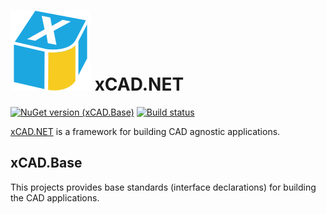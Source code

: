 # ![Logo](data/icon.png) xCAD.NET

[![NuGet version (xCAD.Base)](https://img.shields.io/nuget/v/Xarial.XCad.svg?style=flat-square)](https://www.nuget.org/packages/Xarial.XCad/)
[![Build status](https://dev.azure.com/xarial/xcad/_apis/build/status/base)](https://dev.azure.com/xarial/xcad/_build/latest?definitionId=6)

[xCAD.NET](https://xcad.net) is a framework for building CAD agnostic applications.

## xCAD.Base

This projects provides base standards (interface declarations) for building the CAD applications.